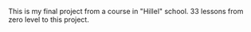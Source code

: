 This is my final project from a course in "Hillel" school. 33 lessons from zero level to this project.